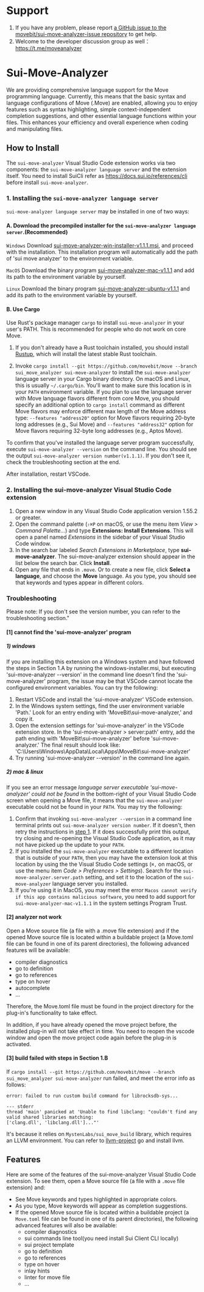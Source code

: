 # Support
1. If you have any problem, please report
   [a GitHub issue to the movebit/sui-move-analyzer-issue repository](https://github.com/movebit/sui-move-analyzer-issue) to get help.
2. Welcome to the developer discussion group as well：
   https://t.me/moveanalyzer

# Sui-Move-Analyzer
We are providing comprehensive language support for the Move programming language. Currently, this means that the basic syntax and language configurations of Move (.Move) are enabled, allowing you to enjoy features such as syntax highlighting, simple context-independent completion suggestions, and other essential language functions within your files. This enhances your efficiency and overall experience when coding and manipulating files.

## How to Install
The `sui-move-analyzer` Visual Studio Code extension works via two components: the `sui-move-analyzer language server` and the extension itself.
You need to install SuiCli refer as https://docs.sui.io/references/cli before install `sui-move-analyzer`.

### 1. Installing the `sui-move-analyzer language server`<span id="Step1">
`sui-move-analyzer language server` may be installed in one of two ways:

#### A. Download the precompiled installer for the `sui-move-analyzer language server`.(Recommended)

```Windows```  Download [sui-move-analyzer-win-installer-v1.1.1.msi](https://github.com/movebit/move/releases), and proceed with the installation. This installation program will automatically add the path of 'sui move analyzer' to the environment variable.

```MacOS```
 Download the binary program [sui-move-analyzer-mac-v1.1.1](https://github.com/movebit/move/releases) and add its path to the environment variable by yourself.

```Linux```
 Download the binary program [sui-move-analyzer-ubuntu-v1.1.1](https://github.com/movebit/move/releases) and add its path to the environment variable by yourself.

#### B. Use Cargo
   Use Rust's package manager `cargo` to install `sui-move-analyzer` in your user's PATH. This
   is recommended for people who do not work on core Move.
   1. If you don't already have a Rust toolchain installed, you should install
      [Rustup](https://rustup.rs/), which will install the latest stable Rust toolchain.

   2. Invoke `cargo install --git https://github.com/movebit/move --branch sui_move_analyzer sui-move-analyzer` to install the
      `sui-move-analyzer` language server in your Cargo binary directory. On macOS and Linux, this is
      usually `~/.cargo/bin`. You'll want to make sure this location is in your `PATH` environment
      variable. If you plan to use the language server with Move language flavors different from core Move,
      you should specify an additional option to `cargo install` command as different Move flavors
      may enforce different max length of the Move address type: `--features "address20"` option for Move
      flavors requiring 20-byte long addresses (e.g., Sui Move) and `--features "address32"` option
      for Move flavors requiring 32-byte long addresses (e.g., Aptos Move).

To confirm that you've installed the language server program successfully, execute
`sui-move-analyzer --version` on the command line. You should see the output `sui-move-analyzer version number(v1.1.1)`.
If you don't see it, check the troubleshooting section at the end.

After installation, restart VSCode.

### 2. Installing the sui-move-analyzer Visual Studio Code extension

1. Open a new window in any Visual Studio Code application version 1.55.2 or greater.
2. Open the command palette (`⇧⌘P` on macOS, or use the menu item *View > Command Palette...*) and
   type **Extensions: Install Extensions**. This will open a panel named *Extensions* in the
   sidebar of your Visual Studio Code window.
3. In the search bar labeled *Search Extensions in Marketplace*, type **sui-move-analyzer**. The
   sui-move-analyzer extension should appear in the list below the search bar. Click **Install**.
4. Open any file that ends in `.move`. Or to create a new file, click **Select a language**, and
   choose the **Move** language. As you type, you should see that keywords and types appear in
   different colors.

### Troubleshooting
Please note: If you don't see the version number, you can refer to the troubleshooting section."

#### [1] cannot find the 'sui-move-analyzer' program
##### 1) windows
If you are installing this extension on a Windows system and have followed the steps in Section 1.A by running the windows-installer.msi, but executing 'sui-move-analyzer --version' in the command line doesn't find the 'sui-move-analyzer' program, the issue may be that VSCode cannot locate the configured environment variables. You can try the following:

   1. Restart VSCode and install the 'sui-move-analyzer' VSCode extension.
   2. In the Windows system settings, find the user environment variable 'Path.' Look for an entry ending with 'MoveBit\sui-move-analyzer\,' and copy it.
   3. Open the extension settings for 'sui-move-analyzer' in the VSCode extension store. In the 'sui-move-analyzer > server:path' entry, add the path ending with 'MoveBit\sui-move-analyzer\' before 'sui-move-analyzer.' The final result should look like: 'C:\Users\Windows\AppData\Local\Apps\MoveBit\sui-move-analyzer\'
   4. Try running 'sui-move-analyzer --version' in the command line again.

##### 2) mac & linux
If you see an error message *language server executable 'sui-move-analyzer' could not be found* in the
bottom-right of your Visual Studio Code screen when opening a Move file, it means that the
`sui-move-analyzer` executable could not be found in your `PATH`. You may try the following:

1. Confirm that invoking `sui-move-analyzer --version` in a command line terminal prints out
   `sui-move-analyzer version number`. If it doesn't, then retry the instructions in [step 1](./Step1). If it
   does successfully print this output, try closing and re-opening the Visual Studio Code
   application, as it may not have picked up the update to your `PATH`.
2. If you installed the `sui-move-analyzer` executable to a different location that is outside of your
   `PATH`, then you may have the extension look at this location by using the the Visual Studio Code
   settings (`⌘,` on macOS, or use the menu item *Code > Preferences > Settings*). Search for the
   `sui-move-analyzer.server.path` setting, and set it to the location of the `sui-move-analyzer` language
   server you installed.
3. If you're using it in MacOS, you may meet the error `Macos cannot verify if this app contains malicious software`, you need to add support for `sui-move-analyzer-mac-v1.1.1` in the system settings Program Trust.


#### [2] analyzer not work
Open a Move source file (a file with a .move file extension) and if the opened Move source file is located within a buildable project (a Move.toml file can be found in one of its parent directories), the following advanced features will be available:

  - compiler diagnostics
  - go to definition
  - go to references
  - type on hover
  - autocomplete
  - ...

Therefore, the Move.toml file must be found in the project directory for the plug-in's functionality to take effect.

In addition, if you have already opened the move project before, the installed plug-in will not take effect in time. You need to reopen the vscode window and open the move project code again before the plug-in is activated. 

#### [3] build failed with steps in Section 1.B
If `cargo install --git https://github.com/movebit/move --branch sui_move_analyzer sui-move-analyzer` run failed, and meet the 
error info as follows:
```
error: failed to run custom build command for librocksdb-sys...

--- stderr
thread 'main' panicked at 'Unable to find libclang: "couldn't find any valid shared libraries matching: 
['clang.dll', 'libclang.dll']..."'
```

It's because it relies on `MystenLabs/sui_move_build` library, which requires an LLVM environment. You can refer to [llvm-project](https://github.com/llvm/llvm-project) go and install llvm.


## Features

Here are some of the features of the sui-move-analyzer Visual Studio Code extension. To see them, open a
Move source file (a file with a `.move` file extension) and:

- See Move keywords and types highlighted in appropriate colors.
- As you type, Move keywords will appear as completion suggestions.
- If the opened Move source file is located within a buildable project (a `Move.toml` file can be
  found in one of its parent directories), the following advanced features will also be available:
  - compiler diagnostics
  - sui commands line tool(you need install Sui Client CLI locally)
  - sui project template
  - go to definition
  - go to references
  - type on hover
  - inlay hints
  - linter for move file
  - ...
